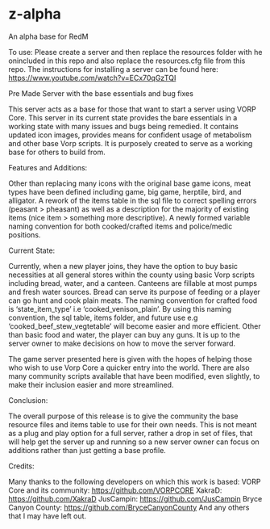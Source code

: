 # z-alpha
An alpha base for RedM

To use:
Please create a server and then replace the resources folder with he onincluded in this repo and also replace the resources.cfg file from this repo. The instructions for installing a server can be found here: https://www.youtube.com/watch?v=ECx70qGzTQI

Pre Made Server with the base essentials and bug fixes

This server acts as a base for those that want to start a server using VORP Core. This server in its current state provides the bare essentials in a working state with many issues and bugs being remedied. It contains updated icon images, provides means for confident usage of metabolism and other base Vorp scripts. It is purposely created to serve as a working base for others to build from.

Features and Additions:

Other than replacing many icons with the original base game icons, meat types have been defined including game, big game, herptile, bird, and alligator. A rework of the items table in the sql file to correct spelling errors (peasant > pheasant) as well as a description for the majority of existing items (nice item > something more descriptive). A newly formed variable naming convention for both cooked/crafted items and police/medic positions. 

Current State:

Currently, when a new player joins, they have the option to buy basic necessities at all general stores within the county using basic Vorp scripts including bread, water, and a canteen. Canteens are fillable at most pumps and fresh water sources. Bread can serve its purpose of feeding or a player can go hunt and cook plain meats. The naming convention for crafted food is ‘state_item_type’ i.e ‘cooked_venison_plain’. By using this naming convention, the sql table, items folder, and future use e.g ‘cooked_beef_stew_vegtetable’ will become easier and more efficient. Other than basic food and water, the player can buy any guns. It is up to the server owner to make decisions on how to move the server forward. 

The game server presented here is given with the hopes of helping those who wish to use Vorp Core a quicker entry into the world. There are also many community scripts available that have been modified, even slightly, to make their inclusion easier and more streamlined. 

Conclusion:

The overall purpose of this release is to give the community the base resource files and items table to use for their own needs. This is not meant as a plug and play option for a full server, rather a drop in set of files, that will help get the server up and running so a new server owner can focus on additions rather than just getting a base profile.

Credits:

Many thanks to the following developers on which this work is based:
VORP Core and its community: https://github.com/VORPCORE
XakraD: https://github.com/XakraD
JusCampin: https://github.com/JusCampin
Bryce Canyon County: https://github.com/BryceCanyonCounty
And any others that I may have left out. 
